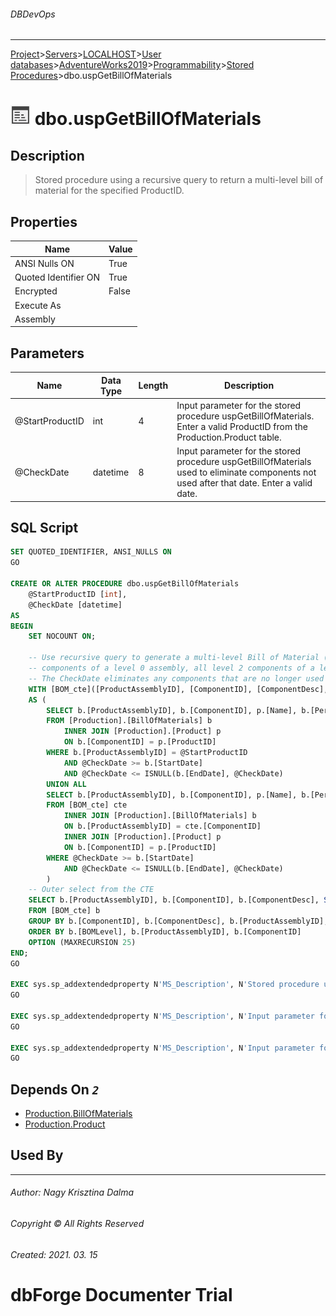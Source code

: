 ###### DBDevOps
___
[Project](../../../../../../startpage.md)>[Servers](../../../../../Servers.md)>[LOCALHOST](../../../../LOCALHOST.md)>[User databases](../../../UserDatabases.md)>[AdventureWorks2019](../../AdventureWorks2019.md)>[Programmability](../Programmability.md)>[Stored Procedures](Procedures.md)>dbo.uspGetBillOfMaterials


# ![logo](../../../../../../Images/procedure.svg) dbo.uspGetBillOfMaterials

## <a name="#Description"></a>Description
> Stored procedure using a recursive query to return a multi-level bill of material for the specified ProductID.
## <a name="#Properties"></a>Properties
|Name|Value|
|---|---|
|ANSI Nulls ON|True|
|Quoted Identifier ON|True|
|Encrypted|False|
|Execute As||
|Assembly||


## <a name="#Parameters"></a>Parameters
|Name|Data Type|Length|Description
|---|---|---|---
|@StartProductID|int|4|Input parameter for the stored procedure uspGetBillOfMaterials. Enter a valid ProductID from the Production.Product table.|
|@CheckDate|datetime|8|Input parameter for the stored procedure uspGetBillOfMaterials used to eliminate components not used after that date. Enter a valid date.|

## <a name="#SqlScript"></a>SQL Script
```SQL
SET QUOTED_IDENTIFIER, ANSI_NULLS ON
GO

CREATE OR ALTER PROCEDURE dbo.uspGetBillOfMaterials
    @StartProductID [int],
    @CheckDate [datetime]
AS
BEGIN
    SET NOCOUNT ON;

    -- Use recursive query to generate a multi-level Bill of Material (i.e. all level 1 
    -- components of a level 0 assembly, all level 2 components of a level 1 assembly)
    -- The CheckDate eliminates any components that are no longer used in the product on this date.
    WITH [BOM_cte]([ProductAssemblyID], [ComponentID], [ComponentDesc], [PerAssemblyQty], [StandardCost], [ListPrice], [BOMLevel], [RecursionLevel]) -- CTE name and columns
    AS (
        SELECT b.[ProductAssemblyID], b.[ComponentID], p.[Name], b.[PerAssemblyQty], p.[StandardCost], p.[ListPrice], b.[BOMLevel], 0 -- Get the initial list of components for the bike assembly
        FROM [Production].[BillOfMaterials] b
            INNER JOIN [Production].[Product] p 
            ON b.[ComponentID] = p.[ProductID] 
        WHERE b.[ProductAssemblyID] = @StartProductID 
            AND @CheckDate >= b.[StartDate] 
            AND @CheckDate <= ISNULL(b.[EndDate], @CheckDate)
        UNION ALL
        SELECT b.[ProductAssemblyID], b.[ComponentID], p.[Name], b.[PerAssemblyQty], p.[StandardCost], p.[ListPrice], b.[BOMLevel], [RecursionLevel] + 1 -- Join recursive member to anchor
        FROM [BOM_cte] cte
            INNER JOIN [Production].[BillOfMaterials] b 
            ON b.[ProductAssemblyID] = cte.[ComponentID]
            INNER JOIN [Production].[Product] p 
            ON b.[ComponentID] = p.[ProductID] 
        WHERE @CheckDate >= b.[StartDate] 
            AND @CheckDate <= ISNULL(b.[EndDate], @CheckDate)
        )
    -- Outer select from the CTE
    SELECT b.[ProductAssemblyID], b.[ComponentID], b.[ComponentDesc], SUM(b.[PerAssemblyQty]) AS [TotalQuantity] , b.[StandardCost], b.[ListPrice], b.[BOMLevel], b.[RecursionLevel]
    FROM [BOM_cte] b
    GROUP BY b.[ComponentID], b.[ComponentDesc], b.[ProductAssemblyID], b.[BOMLevel], b.[RecursionLevel], b.[StandardCost], b.[ListPrice]
    ORDER BY b.[BOMLevel], b.[ProductAssemblyID], b.[ComponentID]
    OPTION (MAXRECURSION 25) 
END;
GO

EXEC sys.sp_addextendedproperty N'MS_Description', N'Stored procedure using a recursive query to return a multi-level bill of material for the specified ProductID.', 'SCHEMA', N'dbo', 'PROCEDURE', N'uspGetBillOfMaterials'
GO

EXEC sys.sp_addextendedproperty N'MS_Description', N'Input parameter for the stored procedure uspGetBillOfMaterials. Enter a valid ProductID from the Production.Product table.', 'SCHEMA', N'dbo', 'PROCEDURE', N'uspGetBillOfMaterials', 'PARAMETER', N'@StartProductID'
GO

EXEC sys.sp_addextendedproperty N'MS_Description', N'Input parameter for the stored procedure uspGetBillOfMaterials used to eliminate components not used after that date. Enter a valid date.', 'SCHEMA', N'dbo', 'PROCEDURE', N'uspGetBillOfMaterials', 'PARAMETER', N'@CheckDate'
GO
```

## <a name="#DependsOn"></a>Depends On _`2`_
- [Production.BillOfMaterials](../../Tables/Production.BillOfMaterials.md)
- [Production.Product](../../Tables/Production.Product.md)


## <a name="#UsedBy"></a>Used By


___
###### Author: Nagy Krisztina Dalma
###### Copyright © All Rights Reserved
###### Created: 2021. 03. 15

# dbForge Documenter Trial